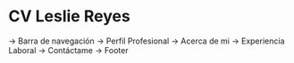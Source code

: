 # CV Leslie Reyes
-> Barra de navegación
-> Perfil Profesional
-> Acerca de mi
-> Experiencia Laboral
-> Contáctame
-> Footer